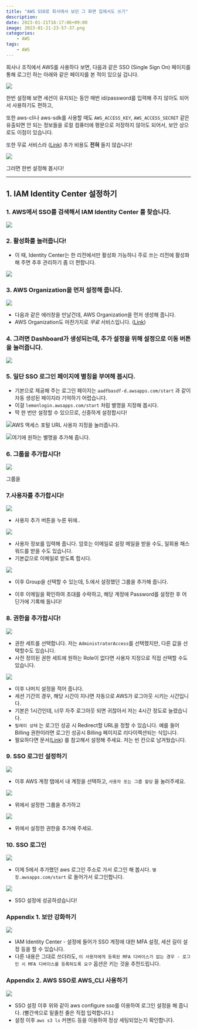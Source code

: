 ```yaml
---
title: "AWS SSO로 회사에서 보던 그 화면 집에서도 쓰기"
description: 
date: 2023-01-21T16:17:06+09:00
image: 2023-01-21-23-57-37.png
categories:
    - AWS
tags:
    - AWS
---
```


회사나 조직에서 AWS를 사용하다 보면, 다음과 같은 SSO (Single Sign On) 페이지를 통해 로그인 하는 아래와 같은 페이지를 본 적이 있으실 겁니다.

![](2023-01-21-23-57-37.png)

한번 설정해 보면 세션이 유지되는 동안 매번 id/password를 입력해 주지 않아도 되어서 사용하기도 편하고,

또한 aws-cli나 aws-sdk를 사용할 때도 `AWS_ACCESS_KEY`, `AWS_ACCESS_SECRET` 같은 유출되면 안 되는 정보들을 로컬 컴퓨터에 평문으로 저장하지 않아도 되어서, 보안 상으로도 이점이 있습니다.

또한 무료 서비스라 ([Link](https://aws.amazon.com/ko/iam/identity-center/faqs/)) 추가 비용도 **전혀** 들지 않습니다!

![](2023-01-22-00-05-31.png)

그러면 한번 설정해 봅시다!

---

## 1. IAM Identity Center 설정하기

### 1. AWS에서 SSO를 검색해서 IAM Identity Center 를 찾습니다.

![](2023-01-22-00-07-58.png)

### 2. 활성화를 눌러줍니다! 
- 이 때, Identity Center는 한 리전에서만 활성화 가능하니 주로 쓰는 리전에 활성화 해 주면 추후 관리하기 좀 더 편합니다.

![](2023-01-22-00-12-59.png)

### 3. AWS Organization을 먼저 설정해 줍니다.

![](2023-01-22-01-00-14.png)

- 다음과 같은 에러창을 만날건데, AWS Organization을 먼저 생성해 줍니다.
- AWS Organization도 마찬가지로 *무료* 서비스입니다. ([Link](https://docs.aws.amazon.com/ko_kr/organizations/latest/userguide/orgs_introduction.html#pricing))

### 4. 그러면 Dashboard가 생성되는데, 추가 설정을 위해 설정으로 이동 버튼을 눌러줍니다.

![](2023-01-22-00-16-22.png)

### 5. 일단 SSO 로그인 페이지에 별칭을 부여해 봅시다.
 - 기본으로 제공해 주는 로그인 페이지는 `aadfbasdf-d.awsapps.com/start` 과 같이 자동 생성된 페이지라 기억하기 어렵습니다.
 - 이걸 `lemonlogin.awsapps.com/start` 처럼 별명을 지정해 봅시다.
 - 딱 한 번만 설정할 수 있으므로, 신중하게 설정합시다!

![AWS 액세스 포털 URL 사용자 지정을 눌러줍니다.](2023-01-22-00-18-34.png)

![여기에 원하는 별명을 추가해 줍니다.](2023-01-22-00-20-02.png)

### 6. 그룹을 추가합시다!

![](2023-01-22-01-10-53.png)

그룹을 

### 7.사용자를 추가합시다!

![](2023-01-22-00-22-44.png)

- 사용자 추가 버튼을 누른 뒤에..

![](2023-01-22-00-24-25.png)

- 사용자 정보를 입력해 줍니다. 암호는 이메일로 설정 메일을 받을 수도, 일회용 패스워드를 받을 수도 있습니다.
- 기본값으로 이메일로 받도록 합시다.

![](2023-01-22-01-12-26.png)

- 이후 Group을 선택할 수 있는데, 5.에서 설정했던 그룹을 추가해 줍니다.

- 이후 이메일을 확인하여 초대를 수락하고, 해당 계정에 Password를 설정한 후 어딘가에 기록해 둡니다!

### 8. 권한을 추가합시다!

![](2023-01-22-00-51-29.png)

- 권한 세트를 선택합니다. 저는 `AdministratorAccess`를 선택했지만, 다른 값을 선택할수도 있습니다.
- 사전 정의된 권한 세트에 원하는 Role이 없다면 사용자 지정으로 직접 선택할 수도 있습니다.

![](2023-01-22-00-53-34.png)

- 이후 나머지 설정을 적어 줍니다. 
- 세션 기간의 경우, 해당 시간이 지나면 자동으로 AWS가 로그아웃 시키는 시간입니다.
- 기본은 1시간인데, 너무 자주 로그아웃 되면 귀찮아서 저는 4시간 정도로 늘렸습니다.
- `릴레이 상태` 는 로그인 성공 시 Redirect할 URL을 정할 수 있습니다. 예를 들어 Billing 권한이라면 로그인 성공시 Billing 페이지로 리다이렉션되는 식입니다.
- 필요하다면 문서([Link](https://docs.aws.amazon.com/ko_kr/singlesignon/latest/userguide/howtopermrelaystate.html)) 를 참고해서 설정해 주세요. 저는 빈 칸으로 남겨뒀습니다.


### 9. SSO 로그인 설정하기

![](2023-01-22-01-30-57.png)

- 이후 AWS 계정 탭에서 내 계정을 선택하고, `사용자 또는 그룹 할당` 을 눌러주세요.

![](2023-01-22-01-21-14.png)

- 위에서 설정한 그룹을 추가하고

![](2023-01-22-01-21-43.png)

- 위에서 설정한 권한을 추가해 주세요.

### 10. SSO 로그인

![](2023-01-22-01-33-05.png)

- 이제 5에서 추가했던 aws 로그인 주소로 가서 로그인 해 봅시다. `별칭.awsapps.com/start` 로 들어가서 로그인합니다.

![](2023-01-22-01-34-14.png)

- SSO 설정에 성공하셨습니다!


### Appendix 1. 보안 강화하기

![](2023-01-22-01-37-55.png)

- IAM Identity Center - 설정에 들어가 SSO 계정에 대한 MFA 설정, 세션 길이 설정 등을 할 수 있습니다.
- 다른 내용은 그대로 쓰더라도, `이 사용자에게 등록된 MFA 디바이스가 없는 경우 - 로그인 시 MFA 디바이스를 등록하도록 요구` 옵션은 키는 것을 추천드립니다.

### Appendix 2. AWS SSO로 AWS_CLI 사용하기

![](2023-01-22-01-47-10.png)

- SSO 설정 이후 위와 같이 aws configure sso를 이용하여 로그인 설정을 해 줍니다. (빨간색으로 밑줄친 줄은 직접 입력합니다.)
- 설정 이후 `aws s3 ls` 커맨드 등을 이용하여 정상 세팅되었는지 확인합니다. 